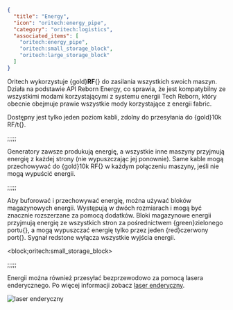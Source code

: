 ```json
{
  "title": "Energy",
  "icon": "oritech:energy_pipe",
  "category": "oritech:logistics",
  "associated_items": [
    "oritech:energy_pipe",
    "oritech:small_storage_block",
    "oritech:large_storage_block"
  ]
}
```

Oritech wykorzystuje {gold}**RF**{} do zasilania wszystkich swoich maszyn. Działa na podstawie API Reborn Energy, co sprawia, że jest kompatybilny ze wszystkimi modami korzystającymi z systemu energii Tech Reborn, który obecnie obejmuje prawie wszystkie mody korzystające z energii fabric.

Dostępny jest tylko jeden poziom kabli, zdolny do przesyłania do {gold}10k RF/t{}.

;;;;;

Generatory zawsze produkują energię, a wszystkie inne maszyny przyjmują energię z każdej strony (nie wypuszczając jej ponownie). Same kable mogą przechowywać do {gold}10k RF{} w każdym połączeniu maszyny, jeśli nie mogą wypuścić energii.

;;;;;

Aby buforować i przechowywać energię, można używać bloków magazynowych energii. Występują w dwóch rozmiarach i mogą być znacznie rozszerzane za pomocą dodatków. Bloki magazynowe energii przyjmują energię ze wszystkich stron za pośrednictwem {green}zielonego portu{}, a mogą wypuszczać energię tylko przez jeden {red}czerwony port{}. Sygnał redstone wyłącza wszystkie wyjścia energii.

<block;oritech:small_storage_block>

;;;;;

Energii można również przesyłać bezprzewodowo za pomocą lasera enderycznego. Po więcej informacji zobacz [laser enderyczny](^oritech:interaction/enderic_laser).

![laser enderyczny](oritech:textures/book/enderic_laser.png,fit)